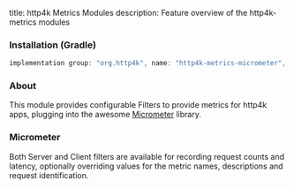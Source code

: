 title: http4k Metrics Modules
description: Feature overview of the http4k-metrics modules

### Installation (Gradle)

```groovy
implementation group: "org.http4k", name: "http4k-metrics-micrometer", version: "4.26.0.0"
```

### About

This module provides configurable Filters to provide metrics for http4k apps, plugging into the awesome [Micrometer](http://micrometer.io/) library.

### Micrometer [<img class="octocat"/>](https://github.com/http4k/http4k/blob/master/src/docs/guide/reference/micrometer/example.kt)

Both Server and Client filters are available for recording request counts and latency, optionally overriding values for the metric names, descriptions and request identification.

<script src="https://gist-it.appspot.com/https://github.com/http4k/http4k/blob/master/src/docs/guide/reference/micrometer/example.kt"></script>
